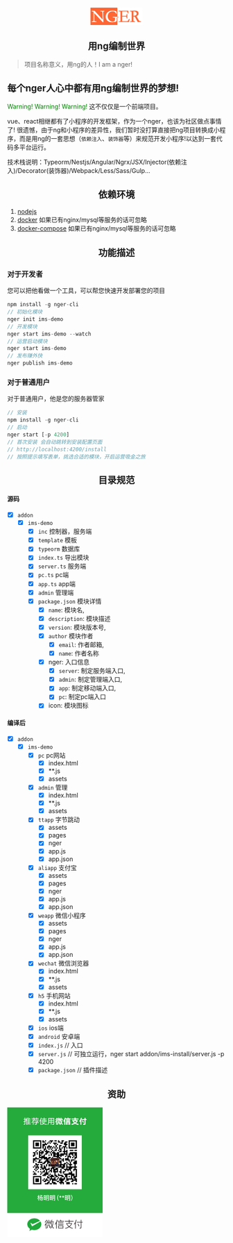 <p align="center"><img width="120" src="./docs/logo.png" alt="Vue logo"></p>

<h2 align="center">用ng编制世界</h2>

> 项目名称意义，用ng的人！I am a nger! 

## 每个nger人心中都有用ng编制世界的梦想!

<font color="green">Warning!</font> <font color="green">Warning!</font> <font color="green">Warning!</font> 这不仅仅是一个前端项目。

vue、react相继都有了小程序的开发框架，作为一个nger，也该为社区做点事情了!
很遗憾，由于ng和小程序的差异性，我们暂时没打算直接把ng项目转换成小程序，而是用ng的一套思想（`依赖注入`、`装饰器`等）来规范开发小程序!以达到一套代码多平台运行。

技术栈说明：Typeorm/Nestjs/Angular/Ngrx/JSX/Injector(依赖注入)/Decorator(装饰器)/Webpack/Less/Sass/Gulp...

<h2 align="center">依赖环境</h2>

1. [nodejs](https://nodejs.org/en/download/)
2. [docker](https://www.docker.com/products/docker-desktop) 如果已有nginx/mysql等服务的话可忽略
3. [docker-compose](https://docs.docker.com/compose/install/) 如果已有nginx/mysql等服务的话可忽略

<h2 align="center">功能描述</h2>

### 对于开发者

您可以把他看做一个工具，可以帮您快速开发部署您的项目

```ts
npm install -g nger-cli
// 初始化模块
nger init ims-demo
// 开发模块
nger start ims-demo --watch
// 运营启动模块
nger start ims-demo
// 发布赚外快
nger publish ims-demo
```

### 对于普通用户

对于普通用户，他是您的服务器管家

```ts
// 安装
npm install -g nger-cli
// 启动
nger start [-p 4200]
// 首次安装 会自动跳转到安装配置页面
// http://localhost:4200/install
// 按照提示填写表单，挑选合适的模块，开启运营吸金之旅
```

<h2 align="center">目录规范</h2>

#### 源码
- [x] `addon`
  - [x] `ims-demo`
    - [x] `inc` 控制器，服务端
    - [x] `template` 模板
    - [x] `typeorm` 数据库
    - [x] `index.ts` 导出模块
    - [x] `server.ts` 服务端
    - [x] `pc.ts` pc端
    - [x] `app.ts` app端
    - [x] `admin` 管理端
    - [x] `package.json` 模块详情
      - [x] `name`: 模块名,
      - [x] `description`: 模块描述
      - [x] `version`: 模块版本号,
      - [x] `author` 模块作者
        - [x] `email`: 作者邮箱,
        - [x] `name`: 作者名称
      - [x] nger: 入口信息
        - [x] `server`: 制定服务端入口,
        - [x] `admin`: 制定管理端入口,
        - [x] `app`: 制定移动端入口,
        - [x] `pc`: 制定pc端入口
      - [x] icon: 模块图标

#### 编译后
- [x] `addon`
  - [x] `ims-demo`
    - [x] `pc` pc网站
      - [x] index.html
      - [x] **.js
      - [x] assets
    - [x] `admin` 管理
      - [x] index.html
      - [x] **.js
      - [x] assets
    - [x] `ttapp` 字节跳动
      - [x] assets
      - [x] pages
      - [x] nger
      - [x] app.js
      - [x] app.json
    - [x] `aliapp` 支付宝
      - [x] assets
      - [x] pages
      - [x] nger
      - [x] app.js
      - [x] app.json
    - [x] `weapp` 微信小程序
      - [x] assets
      - [x] pages
      - [x] nger
      - [x] app.js
      - [x] app.json
    - [x] `wechat` 微信浏览器
      - [x] index.html
      - [x] **.js
      - [x] assets
    - [x] `h5` 手机网站
      - [x] index.html
      - [x] **.js
      - [x] assets
    - [x] `ios` ios端
    - [x] `android` 安卓端
    - [x] `index.js` // 入口
    - [x] `server.js` // 可独立运行，nger start addon/ims-install/server.js -p 4200
    - [x] `package.json` // 插件描述

<h2 align="center">资助</h2>

<p><img width="220" src="./docs/WechatIMG95.jpeg" alt="Vue logo"></p>
